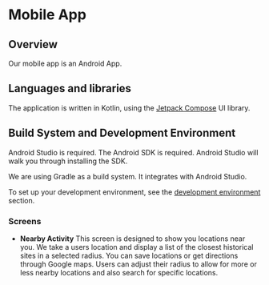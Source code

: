 # Mobile App


## Overview

Our mobile app is an Android App. 

## Languages and libraries

The application is written in Kotlin, using the [Jetpack Compose](https://developer.android.com/develop/ui/compose) UI library.


## Build System and Development Environment

Android Studio is required. The Android SDK is required. Android Studio will walk you through installing the SDK. 

We are using Gradle as a build system. It integrates with Android Studio.

To set up your development environment, see the [development environment](Development_Environment.md) section.

### Screens


- **Nearby Activity**
 This screen is designed to show you locations near you. We take a users location and display a list of the closest historical sites in a selected radius. You can save locations or get directions through Google maps. Users can adjust their radius to allow for more or less nearby locations and also search for specific locations.

     




